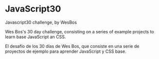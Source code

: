 # JavaScript30
Javascript30 challenge, by WesBos

Wes Bos's 30 day challenge, consisting on a series of example projects to learn base JavaScript an CSS.

El desafío de los 30 días de Wes Bos, que consiste en una serie de proyectos de ejemplo para aprender JavaScript y CSS base.
